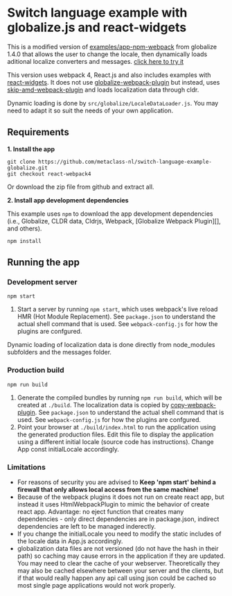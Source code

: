 # Switch language example with globalize.js and react-widgets 

This is a modified version of [examples/app-npm-webpack](https://github.com/globalizejs/globalize/tree/master/examples/app-npm-webpack) 
from globalize 1.4.0 that allows the user to change the locale, then dynamically loads aditional localize converters and messages. 
[click here to try it](https://metaclass.nl/globalize/react-webpack4)

This version uses webpack 4, React.js and also includes examples with [react-widgets](https://github.com/jquense/react-widgets). 
It does not use [globalize-webpack-plugin](https://github.com/rxaviers/globalize-webpack-plugin) but
instead, uses [skip-amd-webpack-plugin](https://github.com/rxaviers/skip-amd-webpack-plugin) 
and loads localization data through cldr. 

Dynamic loading is done by `src/globalize/LocaleDataLoader.js`. You may need to adapt it so suit the needs of your own application.

## Requirements

**1. Install the app**

```
git clone https://github.com/metaclass-nl/switch-language-example-globalize.git
git checkout react-webpack4
```
Or download the zip file from github and extract all.

**2. Install app development dependencies**

This example uses `npm` to download the app development dependencies (i.e.,
Globalize, CLDR data, Cldrjs, Webpack, [Globalize Webpack Plugin][], and
others).

```
npm install
```

## Running the app

### Development server

```
npm start
```

1. Start a server by running `npm start`, which uses webpack's live reload HMR
(Hot Module Replacement). See `package.json` to understand the actual shell
command that is used. See `webpack-config.js` for how the plugins are confgured.

Dynamic loading of localization data is done directly from node_modules subfolders and the messages folder.

### Production build

```
npm run build
```

1. Generate the compiled bundles by running `npm run build`, which will be
created at `./build`. The localization data is copied by [copy-webpack-plugin](https://github.com/webpack-contrib/copy-webpack-plugin). 
See `package.json` to understand the actual shell command that is used. 
See `webpack-config.js` for how the plugins are confgured.
1. Point your browser at `./build/index.html` to run the application using the
generated production files. Edit this file to display the application using a
different initial locale (source code has instructions). Change App const initialLocale accordingly.

### Limitations

- For reasons of security you are advised to **Keep
'npm start' behind a firewall that only allows local access from the same machine!**
- Because of the webpack plugins it does not run on create react app, but instead it
uses HtmlWebpackPlugin to mimic the behavior of create react app. Advantage: no eject
function that creates many dependencies - only direct dependencies are in package.json,
indirect dependencies are left to be managed inderectly.
- If you change the initialLocale you need to modify the static includes of 
  the locale data in App.js accordingly.
- globalization data files are not versioned (do not have the hash in their path) 
  so caching may cause errors in the application if they are updated. You may need to 
  clear the cache of your webserver. Theoretically they may also be cached elsewhere
  between your server and the clients, but if that would really happen any api call
  using json could be cached so most single page applications would not work properly.

